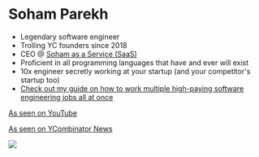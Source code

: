 # Soham Parekh

- Legendary software engineer
- Trolling YC founders since 2018
- CEO @ [Soham as a Service (SaaS)](https://github.com/soham-as-a-service)
- Proficient in all programming languages that have and ever will exist
- 10x engineer secretly working at your startup (and your competitor's startup too)
- [Check out my guide on how to work multiple high-paying software engineering jobs all at once](https://github.com/parekh-soham/overemployment-guide)

[As seen on YouTube](https://www.youtube.com/watch?v=-_6dHIPVoTM)

[As seen on YCombinator News](https://news.ycombinator.com/item?id=44448461)

[<img src="https://github.com/user-attachments/assets/be46e2fd-37f0-4ad1-9ba4-ddd5316ee431">](https://www.youtube.com/watch?v=-_6dHIPVoTM)
